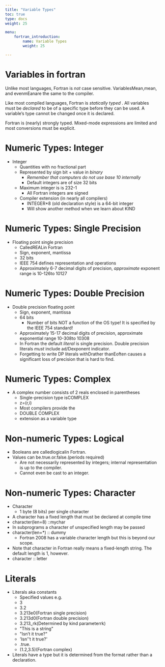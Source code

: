 ```yaml
---
title: "Variable Types"
toc: true
type: docs
weight: 25

menu:
    fortran_introduction:
        name: Variable Types
        weight: 25

---
```


# Variables in fortran

Unlike most languages, Fortran is _not_ case sensitive.  VariablesMean,mean, and evenmEanare the same to the compiler.

Like most compiled languages, Fortran is _statically_  _typed_ .  All variables must be _declared_ to be of a specific type before they can be used.  A variable’s type cannot be changed once it is declared.

Fortran is (nearly) strongly typed.  Mixed-mode expressions are limited and most conversions must be explicit.

# Numeric Types: Integer

* Integer
  * Quantities with no fractional part
  * Represented by sign bit + value in _binary_
    * _Remember that computers do not use base 10 internally_
    * Default integers are of size 32 bits
  * Maximum integer is is 232-1
    * All Fortran integers are signed
  * Compiler extension (in nearly all compilers)
    * INTEGER*8  (old declaration style) is a 64-bit integer
    * Will show another method when we learn about KIND

# Numeric Types: Single Precision

* Floating point single precision
  * CalledREALin Fortran
  * Sign, exponent, mantissa
  * 32 bits
  * IEEE 754 defines representation and operations
  * Approximately 6-7 decimal digits of precision, _approximate_ exponent range is 10-126to 10127

# Numeric Types: Double Precision

* Double precision floating point
  * Sign, exponent, mantissa
  * 64 bits
    * Number of bits NOT a function of the OS type!  It is specified by the IEEE 754 standard!
  * Approximately 15-17 decimal digits of precision, approximate exponential range 10-308to 10308
  * In Fortran the default _literal_ is single precision.  Double precision literals _must_ include ad/Dexponent indicator.
  * Forgetting to write DP literals withDrather thanEoften causes a significant loss of precision that is hard to find.

# Numeric Types: Complex

* A complex number consists of 2 reals enclosed in parentheses
  * Single-precision type isCOMPLEX
  * z=(r,i)
  * Most compilers provide the
  * DOUBLE COMPLEX
  * extension as a variable type

# Non-numeric Types: Logical

* Booleans are calledlogicalin Fortran.
* Values can be.true.or.false.(periods required)
  * Are not necessarily represented by integers; internal representation is up to the compiler.
  * Cannot even be cast to an integer.

# Non-numeric Types: Character

* Character
  * 1 byte (8 bits) per single character
* A character has a fixed length that must be declared at compile time
* character(len=8) ::mychar
* In subprograms a character of unspecified length may be passed
* character(len=*) :: dummy
  * Fortran 2008 has a variable character length but this is beyond our scope.
* Note that character in Fortran really means a fixed-length string.  The default length is 1, however.
* character :: letter

# Literals

* Literals aka constants
  * Specified values	e.g.
  * 3
  * 3.2
  * 3.213e0(Fortran single precision)
  * 3.213d0(Fortran double precision)
  * 3.213_rk(Determined by kind parameterrk)
  * "This is a string"
  * "Isn’t it true?"
  * 'Isn''t it true?'
  * .true.
  * (1.2,3.5)(Fortran complex)
* Literals have a type but it is determined from the format rather than a declaration.

